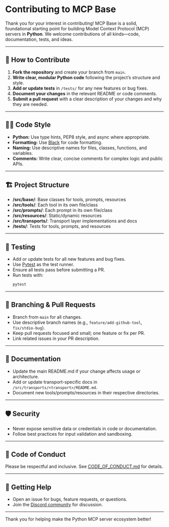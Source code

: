 # Contributing to MCP Base

Thank you for your interest in contributing! MCP Base is a solid, foundational starting point for building Model Context Protocol (MCP) servers in **Python**. We welcome contributions of all kinds—code, documentation, tests, and ideas.

---

## 🚦 How to Contribute

1. **Fork the repository** and create your branch from `main`.
2. **Write clear, modular Python code** following the project’s structure and style.
3. **Add or update tests** in `/tests/` for any new features or bug fixes.
4. **Document your changes** in the relevant README or code comments.
5. **Submit a pull request** with a clear description of your changes and why they are needed.

---

## 🧑‍💻 Code Style

- **Python:** Use type hints, PEP8 style, and async where appropriate.
- **Formatting:** Use [Black](https://black.readthedocs.io/) for code formatting.
- **Naming:** Use descriptive names for files, classes, functions, and variables.
- **Comments:** Write clear, concise comments for complex logic and public APIs.

---

## 🏗️ Project Structure

- **/src/base/**: Base classes for tools, prompts, resources
- **/src/tools/**: Each tool in its own file/class
- **/src/prompts/**: Each prompt in its own file/class
- **/src/resources/**: Static/dynamic resources
- **/src/transports/**: Transport layer implementations and docs
- **/tests/**: Tests for tools, prompts, and resources

---

## 🧪 Testing

- Add or update tests for all new features and bug fixes.
- Use [Pytest](https://docs.pytest.org/) as the test runner.
- Ensure all tests pass before submitting a PR.
- Run tests with:
  ```bash
  pytest
  ```

---

## 🔀 Branching & Pull Requests

- Branch from `main` for all changes.
- Use descriptive branch names (e.g., `feature/add-github-tool`, `fix/stdio-bug`).
- Keep pull requests focused and small; one feature or fix per PR.
- Link related issues in your PR description.

---

## 📝 Documentation

- Update the main README.md if your change affects usage or architecture.
- Add or update transport-specific docs in `/src/transports/<transport>/README.md`.
- Document new tools/prompts/resources in their respective directories.

---

## 🛡️ Security

- Never expose sensitive data or credentials in code or documentation.
- Follow best practices for input validation and sandboxing.

---

## 🤝 Code of Conduct

Please be respectful and inclusive. See [CODE_OF_CONDUCT.md](CODE_OF_CONDUCT.md) for details.

---

## 💬 Getting Help

- Open an issue for bugs, feature requests, or questions.
- Join the [Discord community](https://discord.gg/jHEGxQu2a5) for discussion.

---

Thank you for helping make the Python MCP server ecosystem better!
